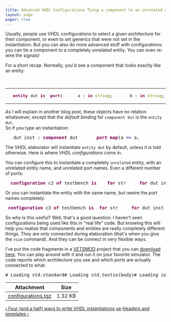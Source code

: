 ```yaml
---
title: Advanced VHDL Configurations Tying a component to an unrelated entity
layout: page 
pager: true
---
```

<div class="content">
<p>Usually, people use <span class="caps">VHDL</span> configurations to select a given architecture for their component, or even to set generics that were not set in the instantiation. But you can also do more advanced stuff with configurations: you can tie a component to a completely unrelated entity. You can even re-wire the signals!</p>	<p>For a short recap. Normally, you'd see a component that looks exactly like an entity:<br/></p><table><tr><td><div class="geshifilter"><pre class="vhdl geshifilter-vhdl" style="font-family:monospace;">  <span style="color: #7f0055; font-weight: bold;">entity</span> dut <span style="color: #7f0055; font-weight: bold;">is</span>	<span style="color: #7f0055; font-weight: bold;">port</span><span style="color: #000000;">(</span>		a <span style="color: #000066;">:</span> <span style="color: #7f0055; font-weight: bold;">in</span> <span style="color: #808000;">string</span><span style="color: #000066;">;</span>		b <span style="color: #000066;">:</span> <span style="color: #7f0055; font-weight: bold;">in</span> <span style="color: #808000;">string</span><span style="color: #000066;">;</span>		c <span style="color: #000066;">:</span> <span style="color: #7f0055; font-weight: bold;">in</span> <span style="color: #808000;">string</span>	<span style="color: #000000;">)</span><span style="color: #000066;">;</span>  <span style="color: #7f0055; font-weight: bold;">end</span> <span style="color: #7f0055; font-weight: bold;">entity</span> dut<span style="color: #000066;">;</span></pre></div></td><br/><td><div class="geshifilter"><pre class="vhdl geshifilter-vhdl" style="font-family:monospace;">  <span style="color: #7f0055; font-weight: bold;">component</span> dut	<span style="color: #7f0055; font-weight: bold;">port</span><span style="color: #000000;">(</span>		a <span style="color: #000066;">:</span> <span style="color: #7f0055; font-weight: bold;">in</span> <span style="color: #808000;">string</span><span style="color: #000066;">;</span>		b <span style="color: #000066;">:</span> <span style="color: #7f0055; font-weight: bold;">in</span> <span style="color: #808000;">string</span><span style="color: #000066;">;</span>		c <span style="color: #000066;">:</span> <span style="color: #7f0055; font-weight: bold;">in</span> <span style="color: #808000;">string</span>	<span style="color: #000000;">)</span><span style="color: #000066;">;</span>  <span style="color: #7f0055; font-weight: bold;">end</span> <span style="color: #7f0055; font-weight: bold;">component</span> dut<span style="color: #000066;">;</span></pre></div></td></tr></table><p>As I will explain in another blog post, these objects have no relation whatsoever, except that the <em>default binding</em> for <code>component dut</code> is the <code>entity dut</code>.<br/>So if you type an instantiation:<br/></p><div class="geshifilter"><pre class="vhdl geshifilter-vhdl" style="font-family:monospace;">	dut_inst <span style="color: #000066;">:</span> <span style="color: #7f0055; font-weight: bold;">component</span> dut		<span style="color: #7f0055; font-weight: bold;">port</span> <span style="color: #7f0055; font-weight: bold;">map</span><span style="color: #000000;">(</span>a <span style="color: #000066;">=&gt;</span> a,			     b <span style="color: #000066;">=&gt;</span> b,			     c <span style="color: #000066;">=&gt;</span> c<span style="color: #000000;">)</span><span style="color: #000066;">;</span></pre></div>	<p>The <span class="caps">VHDL</span> elaborator will instantiate <code>entity dut</code> by default, unless it is told otherwise. Here is where <em><span class="caps">VHDL</span> configurations</em> come in.</p>	<p>You can configure this to instantiate a completely <code>unrelated</code> entity, with an unrelated entity name, and unrelated port names. Even a different number of ports:</p><div class="geshifilter"><pre class="vhdl geshifilter-vhdl" style="font-family:monospace;">  <span style="color: #7f0055; font-weight: bold;">configuration</span> c2 <span style="color: #7f0055; font-weight: bold;">of</span> testbench <span style="color: #7f0055; font-weight: bold;">is</span>	<span style="color: #7f0055; font-weight: bold;">for</span> str		<span style="color: #7f0055; font-weight: bold;">for</span> dut_inst <span style="color: #000066;">:</span> dut			<span style="color: #7f0055; font-weight: bold;">use</span> <span style="color: #7f0055; font-weight: bold;">entity</span> work.unrelated<span style="color: #000000;">(</span>rtl<span style="color: #000000;">)</span>				<span style="color: #7f0055; font-weight: bold;">port</span> <span style="color: #7f0055; font-weight: bold;">map</span><span style="color: #000000;">(</span>					port1 <span style="color: #000066;">=&gt;</span> a,					port2 <span style="color: #000066;">=&gt;</span> b,					port3 <span style="color: #000066;">=&gt;</span> c,					port4 <span style="color: #000066;">=&gt;</span> <span style="color: #2a00ff;">"unused"</span>				<span style="color: #000000;">)</span><span style="color: #000066;">;</span>		<span style="color: #7f0055; font-weight: bold;">end</span> <span style="color: #7f0055; font-weight: bold;">for</span><span style="color: #000066;">;</span>	<span style="color: #7f0055; font-weight: bold;">end</span> <span style="color: #7f0055; font-weight: bold;">for</span><span style="color: #000066;">;</span>  <span style="color: #7f0055; font-weight: bold;">end</span> <span style="color: #7f0055; font-weight: bold;">configuration</span> c2<span style="color: #000066;">;</span></pre></div> 	<p>Or you can instantiate the entity with the same name, but rewire the port names completely:</p><div class="geshifilter"><pre class="vhdl geshifilter-vhdl" style="font-family:monospace;"> <span style="color: #7f0055; font-weight: bold;">configuration</span> c3 <span style="color: #7f0055; font-weight: bold;">of</span> testbench <span style="color: #7f0055; font-weight: bold;">is</span>	<span style="color: #7f0055; font-weight: bold;">for</span> str		<span style="color: #7f0055; font-weight: bold;">for</span> dut_inst <span style="color: #000066;">:</span> dut			<span style="color: #7f0055; font-weight: bold;">use</span> <span style="color: #7f0055; font-weight: bold;">entity</span> work.dut<span style="color: #000000;">(</span>rtl<span style="color: #000000;">)</span>				<span style="color: #7f0055; font-weight: bold;">port</span> <span style="color: #7f0055; font-weight: bold;">map</span><span style="color: #000000;">(</span>					a <span style="color: #000066;">=&gt;</span> b, <span style="color: #3f7f5f;">-- Note we are binding to other ports here!</span>					b <span style="color: #000066;">=&gt;</span> c,					c <span style="color: #000066;">=&gt;</span> a				<span style="color: #000000;">)</span><span style="color: #000066;">;</span>		<span style="color: #7f0055; font-weight: bold;">end</span> <span style="color: #7f0055; font-weight: bold;">for</span><span style="color: #000066;">;</span>	<span style="color: #7f0055; font-weight: bold;">end</span> <span style="color: #7f0055; font-weight: bold;">for</span><span style="color: #000066;">;</span> <span style="color: #7f0055; font-weight: bold;">end</span> <span style="color: #7f0055; font-weight: bold;">configuration</span> c3<span style="color: #000066;">;</span></pre></div>	<p>So why is this useful? Well, that's a good question. I haven't seen configurations being used like this in "real life" code. But knowing this will help you realize that components and entities are really completely different things. They are only connected during elaboration (that's when you give the <code>vsim</code> command). And they can be connect in very flexible ways. </p>	<p>I've put the code fragments in a <a href="/vetsmod"><span class="caps">VETSMOD</span></a> project that you can <a href="/sites/www.sigasi.com/files/configurations.tgz">download here</a>. You can play around with it and run it on your favorite simulator. The code reports which architecture you use and which ports are actually connected to what:</p><pre># Loading std.standard# Loading std.textio(body)# Loading ieee.std_logic_1164(body)# Loading work.c3# Loading work.testbench(str)# Loading work.dut(rtl)# run 1 us  # ** Note: this is dut(RTL)#    Time: 0 ps  Iteration: 0  Instance: /testbench/dut_inst# ** Note: port a:B#    Time: 0 ps  Iteration: 0  Instance: /testbench/dut_inst# ** Note: port b:C#    Time: 0 ps  Iteration: 0  Instance: /testbench/dut_inst# ** Note: port c:A#    Time: 0 ps  Iteration: 0  Instance: /testbench/dut_inst#  exit </pre><table id="attachments" class="sticky-enabled"> <thead><tr><th>Attachment</th><th>Size</th> </tr></thead><tbody> <tr class="odd"><td><a href="http://www.sigasi.com/sites/www.sigasi.com/files/configurations.tgz">configurations.tgz</a></td><td>1.32 KB</td> </tr></tbody></table>  <div id="book-navigation-1518" class="book-navigation">            <div class="page-links clear-block">              <a href="/content/four-and-half-ways-write-vhdl-instantiations" class="page-previous" title="Go to previous page">&#8249; Four (and a half) ways to write VHDL instantiations</a>                    <a href="/content/vhdl-tips-tricks" class="page-up" title="Go to parent page">up</a>                    <a href="/content/headers-and-templates" class="page-next" title="Go to next page">Headers and templates &#8250;</a>          </div>      </div>  </div>

